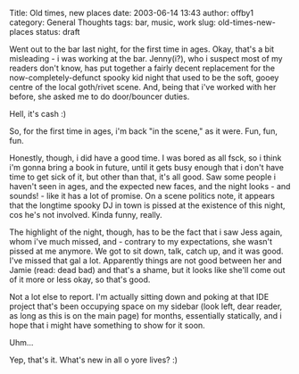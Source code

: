 Title: Old times, new places
date: 2003-06-14 13:43
author: offby1
category: General Thoughts
tags: bar, music, work
slug: old-times-new-places
status: draft

Went out to the bar last night, for the first time in ages. Okay, that's a bit misleading - i was working at the bar. Jenny(i?), who i suspect most of my readers don't know, has put together a fairly decent replacement for the now-completely-defunct spooky kid night that used to be the soft, gooey centre of the local goth/rivet scene. And, being that i've worked with her before, she asked me to do door/bouncer duties.

Hell, it's cash :)

So, for the first time in ages, i'm back "in the scene," as it were. Fun, fun, fun.

Honestly, though, i did have a good time. I was bored as all fsck, so i think i'm gonna bring a book in future, until it gets busy enough that i don't have time to get sick of it, but other than that, it's all good. Saw some people i haven't seen in ages, and the expected new faces, and the night looks - and sounds! - like it has a lot of promise. On a scene politics note, it appears that the longtime spooky DJ in town is pissed at the existence of this night, cos he's not involved. Kinda funny, really.

The highlight of the night, though, has to be the fact that i saw Jess again, whom i've much missed, and - contrary to my expectations, she wasn't pissed at me anymore. We got to sit down, talk, catch up, and it was good. I've missed that gal a lot. Apparently things are not good between her and Jamie (read: dead bad) and that's a shame, but it looks like she'll come out of it more or less okay, so that's good.

Not a lot else to report. I'm actually sitting down and poking at that IDE project that's been occupying space on my sidebar (look left, dear reader, as long as this is on the main page) for months, essentially statically, and i hope that i might have something to show for it soon.

Uhm\...

Yep, that's it. What's new in all o yore lives? :)
